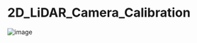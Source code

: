 # 2D_LiDAR_Camera_Calibration


![image](https://user-images.githubusercontent.com/95640788/222658526-d683b499-3b44-4057-a829-345528d30450.png)
